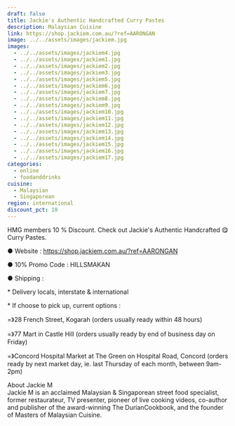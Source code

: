 ```yaml
---
draft: false
title: Jackie's Authentic Handcrafted Curry Pastes
description: Malaysian Cuisine
link: https://shop.jackiem.com.au/?ref=AARONGAN
image: ../../assets/images/jackiem.jpg
images:
  - ../../assets/images/jackiem4.jpg
  - ../../assets/images/jackiem1.jpg
  - ../../assets/images/jackiem2.jpg
  - ../../assets/images/jackiem3.jpg
  - ../../assets/images/jackiem5.jpg
  - ../../assets/images/jackiem6.jpg
  - ../../assets/images/jackiem7.jpg
  - ../../assets/images/jackiem8.jpg
  - ../../assets/images/jackiem9.jpg
  - ../../assets/images/jackiem10.jpg
  - ../../assets/images/jackiem11.jpg
  - ../../assets/images/jackiem12.jpg
  - ../../assets/images/jackiem13.jpg
  - ../../assets/images/jackiem14.jpg
  - ../../assets/images/jackiem15.jpg
  - ../../assets/images/jackiem16.jpg
  - ../../assets/images/jackiem17.jpg
categories:
  - online
  - foodanddrinks
cuisine:
  - Malaysian
  - Singaporean
region: international
discount_pct: 10
---
```


HMG members 10 % Discount. Check out Jackie's Authentic Handcrafted 😋 Curry Pastes.

● Website : https://shop.jackiem.com.au/?ref=AARONGAN

● 10% Promo Code : HILLSMAKAN

● Shipping :

\* Delivery locals, interstate & international

\* If choose to pick up, current options :

\=》28 French Street, Kogarah (orders usually ready within 48 hours)

\=》77 Mart in Castle Hill (orders usually ready by end of business day on Friday)

\=》Concord Hospital Market at The Green on Hospital Road, Concord (orders ready by next market day, ie. last Thursday of each month, between 9am-2pm)

About Jackie M\
Jackie M is an acclaimed Malaysian & Singaporean street food specialist, former restaurateur, TV presenter, pioneer of live cooking videos, co-author and publisher of the award-winning The DurianCookbook, and the founder of Masters of Malaysian Cuisine.
